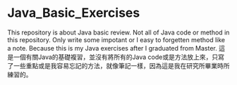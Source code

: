 # Java_Basic_Exercises
 This repository is about Java basic review. Not all of Java code or method in this repository. Only write some impotant or I easy to forgetten method like a note. Because this is my Java exercises after I graduated from Master.  這是一個有關Java的基礎複習，並沒有將所有的Java code或是方法放上來，只寫了一些重點或是我容易忘記的方法，就像筆記一樣，因為這是我在研究所畢業時所練習的。

